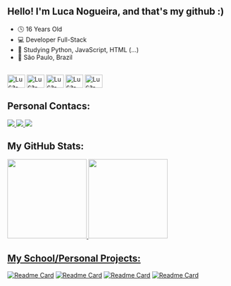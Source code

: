 ## Hello! I'm Luca Nogueira, and that's my github :)

- 🕓 16 Years Old 
- 💻 Developer Full-Stack
- 🐍 Studying Python, JavaScript, HTML (...)
- 📍 São Paulo, Brazil

<div style="display: inline_block"><br>
    <img align="center" alt="Luca-Python" height="30" width="40" src="https://camo.githubusercontent.com/7654611cc0c150086ff9327653d5d31ba93e71411ca0d4b98b1e1918631d2b05/68747470733a2f2f63646e2e6a7364656c6976722e6e65742f67682f64657669636f6e732f64657669636f6e406c61746573742f69636f6e732f707974686f6e2f707974686f6e2d6f726967696e616c2e737667">
    <img align="center" alt="Luca-Git" height="30" width="40" src="https://git-scm.com/images/logos/downloads/Git-Icon-1788C.svg">
    <img align="center" alt="Luca-GitHub" height="30" width="40" src="https://upload.wikimedia.org/wikipedia/commons/9/91/Octicons-mark-github.svg">
    <img align="center" alt="Luca-JavaScript" height="30" width="40" src="https://www.svgrepo.com/show/303206/javascript-logo.svg">
    <img align="center" alt="Luca-JavaHTML" height="30" width="40" src="https://uxwing.com/wp-content/themes/uxwing/download/brands-and-social-media/html-icon.png">
    
</div>

  ## Personal Contacs:
 
<div> 
  <a href="mailto:lucanogueira.desouza@gmail.com" target="_blank">
    <img src="https://img.shields.io/badge/-Gmail-D14836?style=for-the-badge&logo=gmail&logoColor=white">
  </a>

  <a href="https://www.linkedin.com/in/lucanogueiradev/" target="_blank">
    <img src="https://img.shields.io/badge/-LinkedIn-%230077B5?style=for-the-badge&logo=linkedin&logoColor=white">
  </a> 

  <a href="https://linktr.ee/lucanogueirasouza" target="_blank">
    <img src="https://img.shields.io/badge/-Linktree-00C853?style=for-the-badge&logo=linktree&logoColor=white">
  </a>
</div>


  
</div>


## **My GitHub Stats:**

<div>
<a href="https://github.com/lucanogueirasouza">
<img height="180em" src="https://github-readme-stats.vercel.app/api/top-langs/?username=lucanogueirasouza&layout=compact&langs_count=7&theme=midnight-purple"/>
<img height="180em" src="https://github-readme-stats.vercel.app/api?username=lucanogueirasouza&show_icons=true&theme=midnight-purple"/>
</div>

## **My School/Personal Projects:**

[![Readme Card](https://github-readme-stats.vercel.app/api/pin/?username=lucanogueirasouza&repo=project-bank-advanced-bootcamp-DIO&theme=midnight-purple)](https://github.com/lucanogueirasouza/project-bank-advanced-bootcamp-DIO)
[![Readme Card](https://github-readme-stats.vercel.app/api/pin/?username=lucanogueirasouza&repo=login-screen-for-websites&theme=midnight-purple)](https://github.com/lucanogueirasouza/login-screen-for-websites)
[![Readme Card](https://github-readme-stats.vercel.app/api/pin/?username=lucanogueirasouza&repo=tamagotchi-game&theme=midnight-purple)](https://github.com/lucanogueirasouza/tamagotchi-game)
[![Readme Card](https://github-readme-stats.vercel.app/api/pin/?username=lucanogueirasouza&repo=alphabet&theme=midnight-purple)](https://github.com/lucanogueirasouza/alphabet/tree/main)





